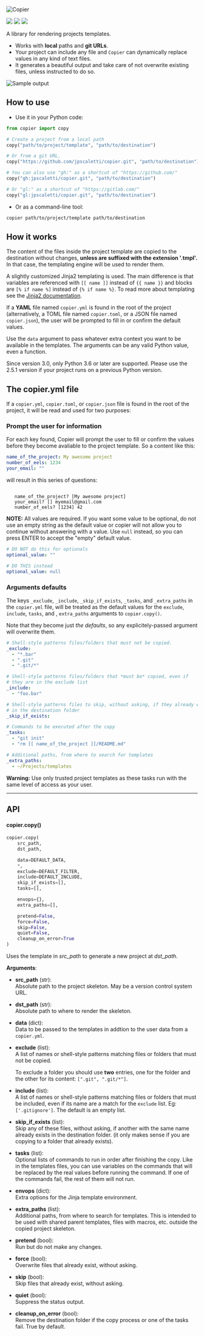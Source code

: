 ![Copier](https://github.com/jpscaletti/copier/raw/master/copier-logotype.png)

[![](https://travis-ci.org/jpscaletti/copier.svg?branch=master)](https://travis-ci.org/jpscaletti/copier/) [![](https://img.shields.io/pypi/v/copier.svg)](https://pypi.python.org/pypi/copier) [![](https://img.shields.io/pypi/pyversions/copier.svg)](https://pypi.python.org/pypi/copier)

A library for rendering projects templates.

* Works with **local** paths and **git URLs**.
* Your project can include any file and `Copier` can dynamically replace values in any kind of text files.
* It generates a beautiful output and take care of not overwrite existing files, unless instructed to do so.

![Sample output](https://github.com/jpscaletti/copier/raw/master/copier-output.png)


## How to use

- Use it in your Python code:

```python
from copier import copy

# Create a project from a local path
copy("path/to/project/template", "path/to/destination")

# Or from a git URL.
copy("https://github.com/jpscaletti/copier.git", "path/to/destination")

# You can also use "gh:" as a shortcut of "https://github.com/"
copy("gh:jpscaletti/copier.git", "path/to/destination")

# Or "gl:" as a shortcut of "https://gitlab.com/"
copy("gl:jpscaletti/copier.git", "path/to/destination")
```

- Or as a command-line tool:

```bash
copier path/to/project/template path/to/destination
```


## How it works

The content of the files inside the project template are copied to the destination
without changes, **unless are suffixed with the extension '.tmpl'.**
In that case, the templating engine will be used to render them.

A slightly customized Jinja2 templating is used. The main difference is
that variables are referenced with ``[[ name ]]`` instead of
``{{ name }}`` and blocks are ``[% if name %]`` instead of
``{% if name %}``. To read more about templating see the [Jinja2
documentation](http://jinja.pocoo.org/docs>).

If a **YAML** file named `copier.yml` is found in the root of the
project (alternatively, a TOML file named `copier.toml`, or
a JSON file named `copier.json`), the user will be prompted to fill in or confirm the default values.

Use the `data` argument to pass whatever extra context you want to be available
in the templates. The arguments can be any valid Python value, even a
function.

Since version 3.0, only Python 3.6 or later are supported. Please use the 2.5.1 version if your project runs
on a previous Python version.


## The copier.yml file

If a `copier.yml`, `copier.toml`, or `copier.json` file is found in the root of the project,
it will be read and used for two purposes:

### Prompt the user for information

For each key found, Copier will prompt the user to fill or confirm the values before
they become avaliable to the project template. So a content like this:

```yaml
name_of_the_project: My awesome project
number_of_eels: 1234
your_email: ""

```

will result in this series of questions:

```shell

   name_of_the_project? [My awesome project]
   your_email? [] myemail@gmail.com
   number_of_eels? [1234] 42
```

**NOTE:** All values are required. If you want some value to be optional, do not use an empty string as the default value or copier will not allow you to continue without answering with a value. Use `null` instead, so you can press ENTER to accept the "empty" default value.

```yaml
# DO NOT do this for optionals
optional_value: ""

# DO THIS instead
optional_value: null

```


### Arguments defaults

The keys `_exclude`, `_include`, `_skip_if_exists`, `_tasks`, and `_extra_paths` in the `copier.yml` file, will be treated as the default values for the `exclude`, `include`, `tasks`, and , `extra_paths` arguments to
`copier.copy()`.

Note that they become just *the defaults*, so any explicitely-passed argument will
overwrite them.

```yaml
# Shell-style patterns files/folders that must not be copied.
_exclude:
  - "*.bar"
  - ".git"
  - ".git/*"

# Shell-style patterns files/folders that *must be* copied, even if
# they are in the exclude list
_include:
  - "foo.bar"

# Shell-style patterns files to skip, without asking, if they already exists
# in the destination folder
_skip_if_exists:

# Commands to be executed after the copy
_tasks:
  - "git init"
  - "rm [[ name_of_the_project ]]/README.md"

# Additional paths, from where to search for templates
_extra_paths:
  - ~/Projects/templates

```

**Warning:** Use only trusted project templates as these tasks run with the same level of access as your user.

---

## API

#### copier.copy()

````python
copier.copy(
    src_path,
    dst_path,

    data=DEFAULT_DATA,
    *,
    exclude=DEFAULT_FILTER,
    include=DEFAULT_INCLUDE,
    skip_if_exists=[],
    tasks=[],

    envops={},
    extra_paths=[],

    pretend=False,
    force=False,
    skip=False,
    quiet=False,
    cleanup_on_error=True
)
````

Uses the template in *src_path* to generate a new project at *dst_path*.

**Arguments**:

- **src_path** (str):<br>
    Absolute path to the project skeleton. May be a version control system URL.

- **dst_path** (str):<br>
    Absolute path to where to render the skeleton.

- **data** (dict):<br>
    Data to be passed to the templates in addtion to the user data from
    a `copier.yml`.

- **exclude** (list):<br>
    A list of names or shell-style patterns matching files or folders
    that must not be copied.

    To exclude a folder you should use **two** entries, one for the folder and the other for its content: `[".git", ".git/*"]`.

- **include** (list):<br>
    A list of names or shell-style patterns matching files or folders that
    must be included, even if its name are a match for the `exclude` list.
    Eg: `['.gitignore']`. The default is an empty list.

- **skip_if_exists** (list):<br>
    Skip any of these files, without asking, if another with the same name already exists in the destination folder. (it only makes sense if you are copying to a folder that already exists).

- **tasks** (list):<br>
    Optional lists of commands to run in order after finishing the copy.
    Like in the templates files, you can use variables on the commands that will
    be replaced by the real values before running the command.
    If one of the commands fail, the rest of them will not run.

- **envops** (dict):<br>
    Extra options for the Jinja template environment.

- **extra_paths** (list):<br>
    Additional paths, from where to search for
    templates. This is intended to be used with shared parent templates, files
    with macros, etc. outside the copied project skeleton.

- **pretend** (bool):<br>
    Run but do not make any changes.

- **force** (bool):<br>
    Overwrite files that already exist, without asking.

- **skip** (bool):<br>
    Skip files that already exist, without asking.

- **quiet** (bool):<br>
    Suppress the status output.

- **cleanup_on_error** (bool):<br>
    Remove the destination folder if the copy process or one of the tasks fail. True by default.
